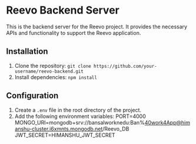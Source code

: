 # Reevo Backend Server

This is the backend server for the Reevo project. It provides the necessary APIs and functionality to support the Reevo application.

## Installation

1. Clone the repository: `git clone https://github.com/your-username/reevo-backend.git`
2. Install dependencies: `npm install`

## Configuration

1. Create a `.env` file in the root directory of the project.
2. Add the following environment variables:
   PORT=4000
   MONGO_URI=mongodb+srv://bansalworknedu:Ban%40work4App@himanshu-cluster.i6xmnts.mongodb.net/Reevo_DB
   JWT_SECRET=HIMANSHU_JWT_SECRET

